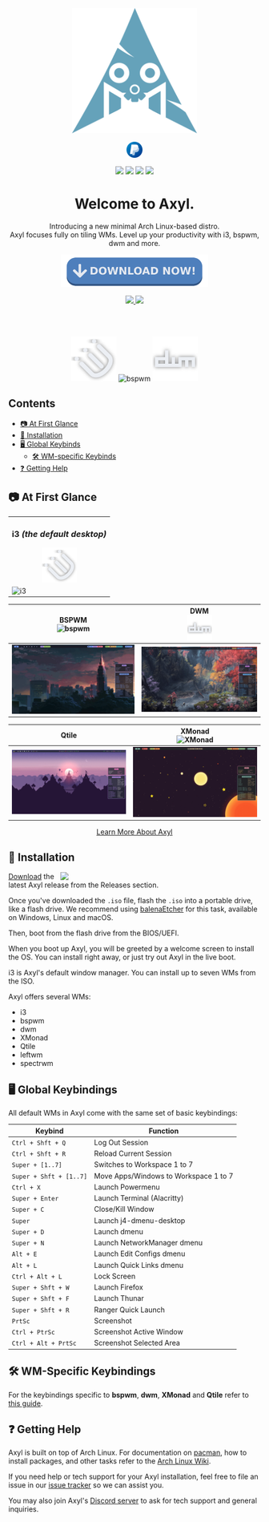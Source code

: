 <p align="center">
<a href="https://axyl-os.github.io" target="_blank"><img src="https://raw.githubusercontent.com/axyl-os/axyl-os.github.io/master/assets/img/axyl-logo.svg" width="250px" height="auto"/></a>
</p>

<p align="center">
<a href="https://www.paypal.com/donate?hosted_button_id=GTLF6LZ5LRSE4"><img width="32px" src="https://raw.githubusercontent.com/Kungger-git/files/master/imgs/ppal.png" alt="Support my work via Paypal"></a>
</p>

<p align="center">
  <img src="https://img.shields.io/badge/Maintained%3F-Yes-CD8335?style=flat-square">
  <img src="https://img.shields.io/github/downloads/axyl-os/axyl-iso/total?label=Downloads&logo=github&color=6EA340&style=flat-square">
  <img src="https://img.shields.io/github/stars/axyl-os/axyl-iso?label=Stars&color=4C87C1&style=flat-square">
  <img src="https://img.shields.io/github/issues/axyl-os/axyl-iso?color=87599A&style=flat-square">
</p>

<h1 align="center">
  Welcome to Axyl.
</h1>

<p align="center">
  Introducing a new minimal Arch Linux-based distro.<br>
  Axyl focuses fully on tiling WMs. Level up your productivity with i3, bspwm, dwm and more.
</p>

<p align="center">
  <a href="https://github.com/axyl-os/axyl-iso/releases">
    <img src="https://raw.githubusercontent.com/angelofallars/axyl-assets/main/download-now.svg" height=65px>
  </a>
</p>

<p align="center">
  <a href="https://axyl-os.github.io/">
    <img src="https://img.shields.io/badge/Learn_More-h?color=1B5488&style=for-the-badge">
  </a>
  <a href="https://discord.gg/qAXMkQdwjj">
    <img src="https://img.shields.io/badge/JOIN_THE_AXYL_SERVER-%23586AA8.svg?style=for-the-badge&logo=discord&logoColor=white">
  </a>
</p>

<br><br>

<p align="center">
  <img src="https://raw.githubusercontent.com/angelofallars/axyl-assets/main/i3-shadows.svg" alt="i3" width=90px>
  <img src="https://axyl-os.github.io/assets/img/window-managers/bspwm.svg" alt="bspwm" width=90px>
  <img src="https://raw.githubusercontent.com/angelofallars/axyl-assets/main/dwm-shadows.svg" alt="dwm" width=90px>
</p>

## Contents

- [📷 At First Glance](#gal)
- [🎁 Installation](#install)
- [🖥 Global Keybinds](#keybinds)
    - [🛠 WM-specific Keybinds](#wmkeys)
- [❓ Getting Help](#techsupport)

<a id="gal"></a>
## 📷 At First Glance

<div align=center>
  <table>
    <tr>
      <td>
        <div align=center>
          <h3>i3 <em>(the default desktop)</em></h3>
          <img src="https://raw.githubusercontent.com/angelofallars/axyl-assets/main/i3-shadows.svg" alt="i3" width=70px>
        </div>
      </td>
    </tr>
    <tr>
      <td>
        <img src="https://user-images.githubusercontent.com/39676098/141485970-bc75299d-4e08-43d6-83c0-1472b4306a90.png" alt="i3">
      </td>
    </tr>
  </table>
</div>

BSPWM <br><img src="https://axyl-os.github.io/assets/img/window-managers/bspwm.svg" alt="bspwm" width=50px>|DWM <br><img src="https://raw.githubusercontent.com/angelofallars/axyl-assets/main/dwm-shadows.svg" alt="dwm" width=50px>
--|--
![gif](https://raw.githubusercontent.com/axyl-os/axyl-os.github.io/master/assets/img/axyl-bspwm.gif)|![gif](https://raw.githubusercontent.com/axyl-os/axyl-os.github.io/master/assets/img/axyl-dwm.gif)

Qtile|XMonad <br><img src="https://axyl-os.github.io/assets/img/window-managers/xmonad.svg" alt="XMonad" width=50px>
--|--
![gif](https://raw.githubusercontent.com/axyl-os/axyl-os.github.io/master/assets/img/axyl-qtile.gif)|![gif](https://raw.githubusercontent.com/axyl-os/axyl-os.github.io/master/assets/img/axyl-xmonad.gif)

<p align=center><a href="https://axyl-os.github.io">Learn More About Axyl</a></p>

<a id="install"></a>
## 🎁 Installation
<img src="https://user-images.githubusercontent.com/39676098/141447471-75b2f8ee-43dd-4c0b-ac59-a3964ed618d8.png" align=right width=400px>

[Download](https://github.com/axyl-os/axyl-iso/releases) the latest Axyl release from the Releases section.

Once you've downloaded the `.iso` file, flash the `.iso` into a portable drive, like a flash drive. We recommend using [balenaEtcher](https://www.balena.io/etcher/) for this task, available on Windows, Linux and macOS.

Then, boot from the flash drive from the BIOS/UEFI.

When you boot up Axyl, you will be greeted by a welcome screen to install the OS. You can install right away, or just try out Axyl in the live boot.

i3 is Axyl's default window manager. You can install up to seven WMs from the ISO.

Axyl offers several WMs:
- i3
- bspwm
- dwm
- XMonad
- Qtile
- leftwm
- spectrwm

<a id="keybinds"></a>
## 🖥 Global Keybindings

All default WMs in Axyl come with the same set of basic keybindings:

|        Keybind             |                 Function                 |
| -------------------------- | ---------------------------------------- |
| `Ctrl + Shft + Q`          | Log Out Session                          |
| `Ctrl + Shft + R`          | Reload Current Session                   |
| `Super + [1..7]`           | Switches to Workspace 1 to 7             |
| `Super + Shft + [1..7]`    | Move Apps/Windows to Workspace 1 to 7    |
| `Ctrl + X`                 | Launch Powermenu                         |
| `Super + Enter`            | Launch Terminal (Alacritty)              |
| `Super + C`                | Close/Kill Window                        |
| `Super`                    | Launch j4-dmenu-desktop                  |
| `Super + D`                | Launch dmenu                             |
| `Super + N`                | Launch NetworkManager dmenu              |
| `Alt + E`                  | Launch Edit Configs dmenu                |
| `Alt + L`                  | Launch Quick Links dmenu                 |
| `Ctrl + Alt + L`           | Lock Screen                              |
| `Super + Shft + W`         | Launch Firefox                           |
| `Super + Shft + F`         | Launch Thunar                            |
| `Super + Shft + R`         | Ranger Quick Launch                      |
| `PrtSc`                    | Screenshot                               |
| `Ctrl + PtrSc`             | Screenshot Active Window                 |
| `Ctrl + Alt + PrtSc`       | Screenshot Selected Area                 |

<a id="wmkeys"></a>
## 🛠 WM-Specific Keybindings

For the keybindings specific to **bspwm**, **dwm**, **XMonad** and **Qtile** refer to [this guide](https://github.com/axyl-os/axyl-iso/blob/master/keybindings.md).

<a id="techsupport"></a>
## ❓ Getting Help

Axyl is built on top of Arch Linux. For documentation on [pacman](https://wiki.archlinux.org/title/Pacman), how to install packages, and other tasks refer to the [Arch Linux Wiki](https://wiki.archlinux.org/).

If you need help or tech support for your Axyl installation, feel free to file an issue in our [issue tracker](https://github.com/axyl-os/axyl-iso/issues) so we can assist you.

You may also join Axyl's [Discord server](https://discord.gg/qAXMkQdwjj) to ask for tech support and general inquiries.
